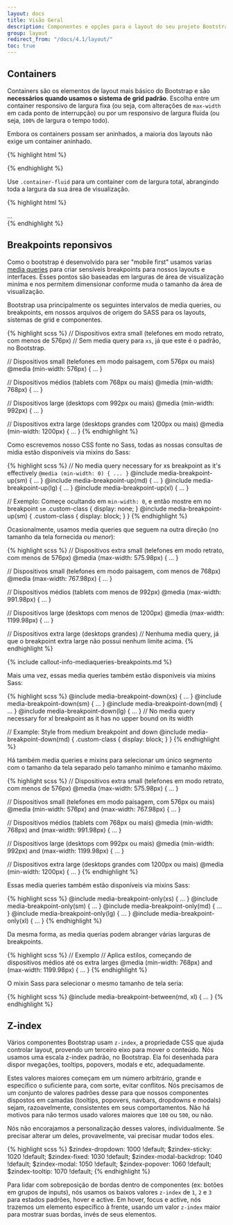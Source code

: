 ```yaml
---
layout: docs
title: Visão Geral
description: Componentes e opções para o layout do seu projeto Bootstrap, incluindo wrapping containers, um poderoso sistema de grid, um objeto de mídia flexível e classes responsivas.
group: layout
redirect_from: "/docs/4.1/layout/"
toc: true
---
```


## Containers

Containers são os elementos de layout mais básico do Bootstrap e são **necessários quando usamos o sistema de grid padrão**. Escolha entre um container responsivo de largura fixa (ou seja, com alterações de `max-width` em cada ponto de interrupção) ou por um responsivo de largura fluida (ou seja, `100%` de largura o tempo todo).


Embora os containers possam ser aninhados, a maioria dos layouts não exige um container aninhado.

<div class="bd-example">
  <div class="bd-example-container">
    <div class="bd-example-container-header"></div>
    <div class="bd-example-container-sidebar"></div>
    <div class="bd-example-container-body"></div>
  </div>
</div>

{% highlight html %}
<div class="container">
  <!-- Conteúdo aqui -->
</div>
{% endhighlight %}

Use `.container-fluid` para um container com de largura total, abrangindo toda a largura da sua área de visualização.

<div class="bd-example">
  <div class="bd-example-container bd-example-container-fluid">
    <div class="bd-example-container-header"></div>
    <div class="bd-example-container-sidebar"></div>
    <div class="bd-example-container-body"></div>
  </div>
</div>

{% highlight html %}
<div class="container-fluid">
  ...
</div>
{% endhighlight %}


## Breakpoints reponsivos

Como o bootstrap é desenvolvido para ser "mobile first" usamos varias [media queries](https://developer.mozilla.org/en-US/docs/Web/CSS/Media_Queries/Using_media_queries) para criar sensíveis breakpoints para nossos layouts e interfaces. Esses pontos são baseadas em larguras de área de visualização miníma e nos permitem dimensionar conforme muda o tamanho da área de visualização.

Bootstrap usa principalmente os seguintes intervalos de media queries, ou breakpoints, em nossos arquivos de origem do SASS para os layouts, sistemas de grid e componentes.

{% highlight scss %}
// Dispositivos extra small (telefones em modo retrato, com menos de 576px)
// Sem media query para `xs`, já que este é o padrão, no Bootstrap.

// Dispositivos small (telefones em modo paisagem, com 576px ou mais)
@media (min-width: 576px) { ... }

// Dispositivos médios (tablets com 768px ou mais)
@media (min-width: 768px) { ... }

// Dispositivos large (desktops com 992px ou mais)
@media (min-width: 992px) { ... }

// Dispositivos extra large (desktops grandes com 1200px ou mais)
@media (min-width: 1200px) { ... }
{% endhighlight %}

Como escrevemos nosso CSS fonte no Sass, todas as nossas consultas de mídia estão disponíveis via mixins do Sass:

{% highlight scss %}
// No media query necessary for xs breakpoint as it's effectively `@media (min-width: 0) { ... }`
@include media-breakpoint-up(sm) { ... }
@include media-breakpoint-up(md) { ... }
@include media-breakpoint-up(lg) { ... }
@include media-breakpoint-up(xl) { ... }

// Exemplo: Começe ocultando em  `min-width: 0`, e então mostre em no breakpoint `sm`
.custom-class {
  display: none;
}
@include media-breakpoint-up(sm) {
  .custom-class {
    display: block;
  }
}
{% endhighlight %}

Ocasionalmente, usamos media queries que seguem na outra direção (no tamanho da tela fornecida *ou menor*):

{% highlight scss %}
// Dispositivos extra small (telefones em modo retrato, com menos de 576px)
@media (max-width: 575.98px) { ... }

// Dispositivos small (telefones em modo paisagem, com menos de 768px)
@media (max-width: 767.98px) { ... }

// Dispositivos médios (tablets com menos de 992px)
@media (max-width: 991.98px) { ... }

// Dispositivos large (desktops com menos de 1200px)
@media (max-width: 1199.98px) { ... }

// Dispositivos extra large (desktops grandes)
// Nenhuma media query, já que o breakpoint extra large não possui nenhum limite acima.
{% endhighlight %}

{% include callout-info-mediaqueries-breakpoints.md %}

Mais uma vez, essas media queries também estão disponíveis via mixins Sass:

{% highlight scss %}
@include media-breakpoint-down(xs) { ... }
@include media-breakpoint-down(sm) { ... }
@include media-breakpoint-down(md) { ... }
@include media-breakpoint-down(lg) { ... }
// No media query necessary for xl breakpoint as it has no upper bound on its width

// Example: Style from medium breakpoint and down
@include media-breakpoint-down(md) {
  .custom-class {
    display: block;
  }
}
{% endhighlight %}

Há também media queries e mixins para selecionar um único segmento com o tamanho da tela separado pelo tamanho minímo e tamanho máximo.

{% highlight scss %}
// Dispositivos extra small (telefones em modo retrato, com menos de 576px)
@media (max-width: 575.98px) { ... }

// Dispositivos small (telefones em modo paisagem, com 576px ou mais)
@media (min-width: 576px) and (max-width: 767.98px) { ... }

// Dispositivos médios (tablets com 768px ou mais)
@media (min-width: 768px) and (max-width: 991.98px) { ... }

// Dispositivos large (desktops com 992px ou mais)
@media (min-width: 992px) and (max-width: 1199.98px) { ... }

// Dispositivos extra large (desktops grandes com 1200px ou mais)
@media (min-width: 1200px) { ... }
{% endhighlight %}

Essas media queries também estão disponíveis via mixins Sass: 

{% highlight scss %}
@include media-breakpoint-only(xs) { ... }
@include media-breakpoint-only(sm) { ... }
@include media-breakpoint-only(md) { ... }
@include media-breakpoint-only(lg) { ... }
@include media-breakpoint-only(xl) { ... }
{% endhighlight %}

Da mesma forma, as media querias podem abranger várias larguras de breakpoints.

{% highlight scss %}
// Exemplo
// Aplica estilos, começando de dispositivos médios até os extra larges
@media (min-width: 768px) and (max-width: 1199.98px) { ... }
{% endhighlight %}

O mixin Sass para selecionar o mesmo tamanho de tela seria:

{% highlight scss %}
@include media-breakpoint-between(md, xl) { ... }
{% endhighlight %}

## Z-index

Vários componentes Bootstrap usam `z-index`, a propriedade CSS que ajuda controlar layout, provendo um terceiro eixo para mover o conteúdo. Nós usamos uma escala z-index padrão, no Bootstrap. Ela foi desenhada para dispor nvegações, tooltips, popovers, modals e etc, adequadamente.

Estes valores maiores começam em um número arbitrário, grande e específico o suficiente para, com sorte, evitar conflitos. Nós precisamos de um conjunto de valores padrões desse para que nossos componentes dispostos em camadas (tooltips, popovers, navbars, dropdowns e modals) sejam, razoavelmente, consistentes em seus comportamentos. Não há motivos para não termos usado valores maiores que `100` ou `500`, ou não.

Nós não encorajamos a personalização desses valores, individualmente. Se precisar alterar um deles, provavelmente, vai precisar mudar todos eles.

{% highlight scss %}
$zindex-dropdown:          1000 !default;
$zindex-sticky:            1020 !default;
$zindex-fixed:             1030 !default;
$zindex-modal-backdrop:    1040 !default;
$zindex-modal:             1050 !default;
$zindex-popover:           1060 !default;
$zindex-tooltip:           1070 !default;
{% endhighlight %}

Para lidar com sobreposição de bordas dentro de componentes (ex: botões em grupos de inputs), nós usamos os baixos valores `z-index` de `1`, `2` e `3` para estados padrões, hover e active. Em hover, focus e active, nós trazemos um elemento específico à frente, usando um valor `z-index` maior para mostrar suas bordas, invés de seus elementos.
